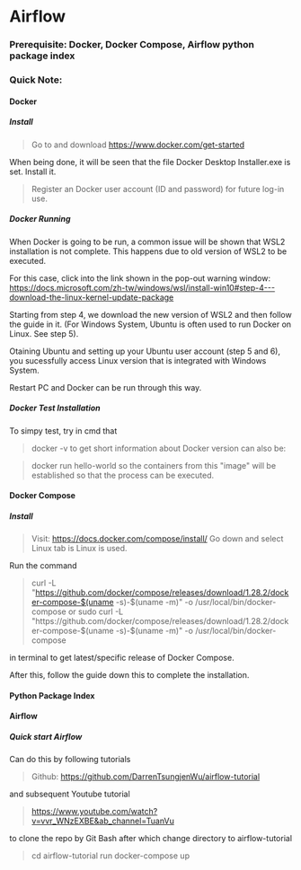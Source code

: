 # Airflow
### Prerequisite: Docker, Docker Compose, Airflow python package index

### Quick Note:

#### Docker 
##### Install
> Go to and download
https://www.docker.com/get-started

When being done, it will be seen that the file Docker Desktop Installer.exe is set.
Install it.

> Register an Docker user account (ID and password) for future log-in use.

##### Docker Running

When Docker is going to be run, a common issue will be shown that WSL2 installation is not complete. This happens due to old version of WSL2 to be executed.

For this case, click into the link shown in the pop-out warning window: https://docs.microsoft.com/zh-tw/windows/wsl/install-win10#step-4---download-the-linux-kernel-update-package

Starting from step 4, we download the new version of WSL2 and then follow the guide in it. (For Windows System, Ubuntu is often used to run Docker on Linux. See step 5).

Otaining Ubuntu and setting up your Ubuntu user account (step 5 and 6), you sucessfully access Linux version that is integrated with Windows System.

Restart PC and Docker can be run through this way.

##### Docker Test Installation
To simpy test, try in cmd that
> docker -v
to get short information about Docker version
can also be:

> docker run hello-world
so the containers from this "image" will be established so that the process can be executed.


#### Docker Compose
##### Install
> Visit: https://docs.docker.com/compose/install/
Go down and select Linux tab is Linux is used.

Run the command
> curl -L "https://github.com/docker/compose/releases/download/1.28.2/docker-compose-$(uname -s)-$(uname -m)" -o /usr/local/bin/docker-compose
or
sudo curl -L "https://github.com/docker/compose/releases/download/1.28.2/docker-compose-$(uname -s)-$(uname -m)" -o /usr/local/bin/docker-compose

in terminal to get latest/specific release of Docker Compose.

After this, follow the guide down this to complete the installation. 


#### Python Package Index



#### Airflow
##### Quick start Airflow
Can do this by following tutorials 
> Github: https://github.com/DarrenTsungjenWu/airflow-tutorial

and subsequent Youtube tutorial
> https://www.youtube.com/watch?v=vvr_WNzEXBE&ab_channel=TuanVu

to clone the repo by Git Bash after which change directory to airflow-tutorial
> cd airflow-tutorial
> run docker-compose up



